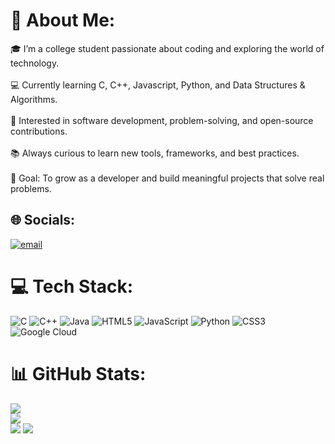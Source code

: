 # 💫 About Me:
🎓 I’m a college student passionate about coding and exploring the world of technology.<br><br>💻 Currently learning C, C++, Javascript, Python, and Data Structures & Algorithms.<br><br>🚀 Interested in software development, problem-solving, and open-source contributions.<br><br>📚 Always curious to learn new tools, frameworks, and best practices.<br><br>🎯 Goal: To grow as a developer and build meaningful projects that solve real problems.


## 🌐 Socials:
[![email](https://img.shields.io/badge/Email-D14836?logo=gmail&logoColor=white)](mailto:mayankbrawler@gmail.com) 

# 💻 Tech Stack:
![C](https://img.shields.io/badge/c-%2300599C.svg?style=plastic&logo=c&logoColor=white) ![C++](https://img.shields.io/badge/c++-%2300599C.svg?style=plastic&logo=c%2B%2B&logoColor=white) ![Java](https://img.shields.io/badge/java-%23ED8B00.svg?style=plastic&logo=openjdk&logoColor=white) ![HTML5](https://img.shields.io/badge/html5-%23E34F26.svg?style=plastic&logo=html5&logoColor=white) ![JavaScript](https://img.shields.io/badge/javascript-%23323330.svg?style=plastic&logo=javascript&logoColor=%23F7DF1E) ![Python](https://img.shields.io/badge/python-3670A0?style=plastic&logo=python&logoColor=ffdd54) ![CSS3](https://img.shields.io/badge/css3-%231572B6.svg?style=plastic&logo=css3&logoColor=white) ![Google Cloud](https://img.shields.io/badge/GoogleCloud-%234285F4.svg?style=plastic&logo=google-cloud&logoColor=white)
# 📊 GitHub Stats:

![](https://github-readme-stats.vercel.app/api?username=Mayank-Singh-X1&show_icons=true&bg_color=30,0f0c29,302b63,24243e&title_color=00f7ff&text_color=ffffff&include_all_commits=true&count_private=false&hide_border=false)<br/>
![](https://nirzak-streak-stats.vercel.app/?user=Mayank-Singh-X1&background=30,0f0c29,302b63,24243e&ring=00f7ff&fire=00f7ff&currStreakLabel=00f7ff&sideLabels=ffffff&dates=ffffff&stroke=000000&hide_border=false)<br/>
![](https://github-readme-stats.vercel.app/api/top-langs/?username=Mayank-Singh-X1&bg_color=30,0f0c29,302b63,24243e&title_color=00f7ff&text_color=ffffff&layout=compact&hide_border=false&count_private=false)
[![](https://visitcount.itsvg.in/api?id=Mayank-Singh-X1&icon=0&color=1)](https://visitcount.itsvg.in)
